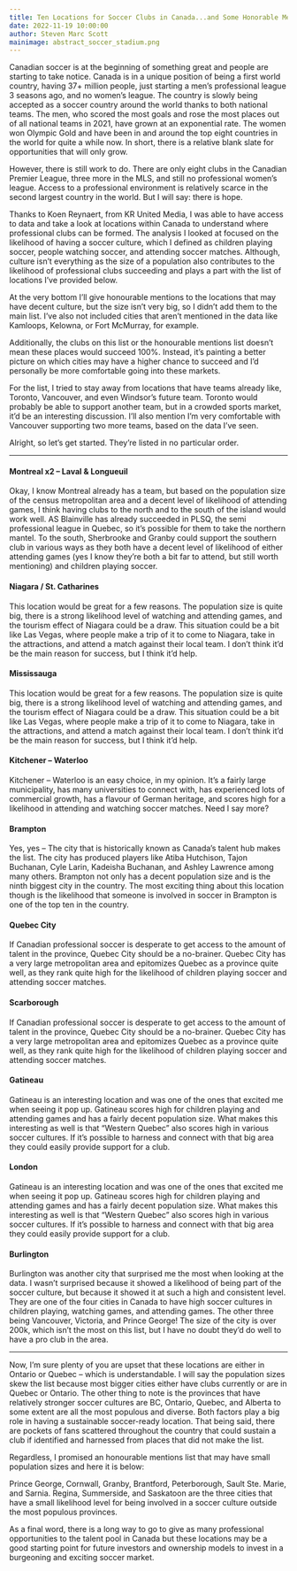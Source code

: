 ```yaml
---
title: Ten Locations for Soccer Clubs in Canada...and Some Honorable Mentions
date: 2022-11-19 10:00:00
author: Steven Marc Scott
mainimage: abstract_soccer_stadium.png
---
```


Canadian soccer is at the beginning of something great and people are starting to take notice. Canada is in a unique position of being a first world country, having 37+ million people, just starting a men’s professional league 3 seasons ago, and no women’s league. The country is slowly being accepted as a soccer country around the world thanks to both national teams. The men, who scored the most goals and rose the most places out of all national teams in 2021, have grown at an exponential rate. The women won Olympic Gold and have been in and around the top eight countries in the world for quite a while now. In short, there is a relative blank slate for opportunities that will only grow.
         
However, there is still work to do. There are only eight clubs in the Canadian Premier League, three more in the MLS, and still no professional women’s league. Access to a professional environment is relatively scarce in the second largest country in the world. But I will say: there is hope.
    
Thanks to Koen Reynaert, from KR United Media, I was able to have access to data and take a look at locations within Canada to understand where professional clubs can be formed. The analysis I looked at focused on the likelihood of having a soccer culture, which I defined as children playing soccer, people watching soccer, and attending soccer matches. Although, culture isn’t everything as the size of a population also contributes to the likelihood of professional clubs succeeding and plays a part with the list of locations I’ve provided below.

At the very bottom I’ll give honourable mentions to the locations that may have decent culture, but the size isn’t very big, so I didn’t add them to the main list. I’ve also not included cities that aren’t mentioned in the data like Kamloops, Kelowna, or Fort McMurray, for example.
    
Additionally, the clubs on this list or the honourable mentions list doesn’t mean these places would succeed 100%. Instead, it’s painting a better picture on which cities may have a higher chance to succeed and I’d personally be more comfortable going into these markets.
    
For the list, I tried to stay away from locations that have teams already like, Toronto, Vancouver, and even Windsor’s future team. Toronto would probably be able to support another team, but in a crowded sports market, it’d be an interesting discussion. I’ll also mention I’m very comfortable with Vancouver supporting two more teams, based on the data I’ve seen.
    
Alright, so let’s get started. They’re listed in no particular order.

----

#### Montreal x2 – Laval & Longueuil
Okay, I know Montreal already has a team, but based on the population size of the census metropolitan area and a decent level of likelihood of attending games, I think having clubs to the north and to the south of the island would work well. AS Blainville has already succeeded in PLSQ, the semi professional league in Quebec, so it’s possible for them to take the northern mantel. To the south, Sherbrooke and Granby could support the southern club in various ways as they both have a decent level of likelihood of either attending games (yes I know they’re both a bit far to attend, but still worth mentioning) and children playing soccer.

#### Niagara / St. Catharines
This location would be great for a few reasons. The population size is quite big, there is a strong likelihood level of watching and attending games, and the tourism effect of Niagara could be a draw. This situation could be a bit like Las Vegas, where people make a trip of it to come to Niagara, take in the attractions, and attend a match against their local team. I don’t think it’d be the main reason for success, but I think it’d help.

#### Mississauga
This location would be great for a few reasons. The population size is quite big, there is a strong likelihood level of watching and attending games, and the tourism effect of Niagara could be a draw. This situation could be a bit like Las Vegas, where people make a trip of it to come to Niagara, take in the attractions, and attend a match against their local team. I don’t think it’d be the main reason for success, but I think it’d help.

#### Kitchener – Waterloo
Kitchener – Waterloo is an easy choice, in my opinion. It’s a fairly large municipality, has many universities to connect with, has experienced lots of commercial growth, has a flavour of German heritage, and scores high for a likelihood in attending and watching soccer matches. Need I say more?

#### Brampton
Yes, yes – The city that is historically known as Canada’s talent hub makes the list. The city has produced players like Atiba Hutchison, Tajon Buchanan, Cyle Larin, Kadeisha Buchanan, and Ashley Lawrence among many others. Brampton not only has a decent population size and is the ninth biggest city in the country. The most exciting thing about this location though is the likelihood that someone is involved in soccer in Brampton is one of the top ten in the country.

#### Quebec City
If Canadian professional soccer is desperate to get access to the amount of talent in the province, Quebec City should be a no-brainer. Quebec City has a very large metropolitan area and epitomizes Quebec as a province quite well, as they rank quite high for the likelihood of children playing soccer and attending soccer matches.

#### Scarborough
If Canadian professional soccer is desperate to get access to the amount of talent in the province, Quebec City should be a no-brainer. Quebec City has a very large metropolitan area and epitomizes Quebec as a province quite well, as they rank quite high for the likelihood of children playing soccer and attending soccer matches.

#### Gatineau
Gatineau is an interesting location and was one of the ones that excited me when seeing it pop up. Gatineau scores high for children playing and attending games and has a fairly decent population size. What makes this interesting as well is that “Western Quebec” also scores high in various soccer cultures. If it’s possible to harness and connect with that big area they could easily provide support for a club.

#### London
Gatineau is an interesting location and was one of the ones that excited me when seeing it pop up. Gatineau scores high for children playing and attending games and has a fairly decent population size. What makes this interesting as well is that “Western Quebec” also scores high in various soccer cultures. If it’s possible to harness and connect with that big area they could easily provide support for a club.

#### Burlington
Burlington was another city that surprised me the most when looking at the data. I wasn’t surprised because it showed a likelihood of being part of the soccer culture, but because it showed it at such a high and consistent level. They are one of the four cities in Canada to have high soccer cultures in children playing, watching games, and attending games. The other three being Vancouver, Victoria, and Prince George! The size of the city is over 200k, which isn’t the most on this list, but I have no doubt they’d do well to have a pro club in the area.

----

Now, I’m sure plenty of you are upset that these locations are either in Ontario or Quebec – which is understandable. I will say the population sizes skew the list because most bigger cities either have clubs currently or are in Quebec or Ontario. The other thing to note is the provinces that have relatively stronger soccer cultures are BC, Ontario, Quebec, and Alberta to some extent are all the most populous and diverse. Both factors play a big role in having a sustainable soccer-ready location. That being said, there are pockets of fans scattered throughout the country that could sustain a club if identified and harnessed from places that did not make the list.
            
Regardless, I promised an honourable mentions list that may have small population sizes and here it is below:

Prince George, Cornwall, Granby, Brantford, Peterborough, Sault Ste. Marie, and Sarnia. Regina, Summerside, and Saskatoon are the three cities that have a small likelihood level for being involved in a soccer culture outside the most populous provinces.

As a final word, there is a long way to go to give as many professional opportunities to the talent pool in Canada but these locations may be a good starting point for future investors and ownership models to invest in a burgeoning and exciting soccer market.
